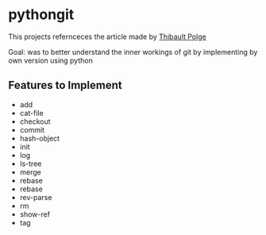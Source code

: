 # pythongit

This projects refernceces the article made by [Thibault Polge](https://wyag.thb.lt/#org947aee7)

Goal: was to better understand the inner workings of git by implementing by own version using python

## Features to Implement

- add
- cat-file
- checkout
- commit
- hash-object
- init
- log
- ls-tree
- merge
- rebase
- rebase
- rev-parse
- rm
- show-ref
- tag
